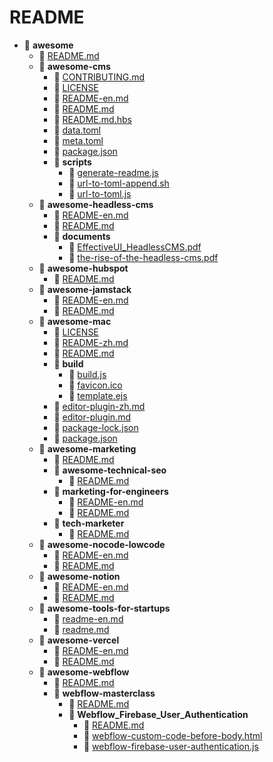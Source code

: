 # README

* 📂 **awesome**
  * 📄 [README.md](./)
  * 📂 **awesome-cms**
    * 📄 [CONTRIBUTING.md](broken-reference)
    * 📄 [LICENSE](awesome-cms/LICENSE/)
    * 📄 [README-en.md](devops/awesome-cms.md)
    * 📄 [README.md](broken-reference)
    * 📄 [README.md.hbs](awesome-cms/README.md.hbs)
    * 📄 [data.toml](awesome-cms/data.toml)
    * 📄 [meta.toml](awesome-cms/meta.toml)
    * 📄 [package.json](awesome-cms/package.json)
    * 📂 **scripts**
      * 📄 [generate-readme.js](awesome-cms/scripts/generate-readme.js)
      * 📄 [url-to-toml-append.sh](awesome-cms/scripts/url-to-toml-append.sh)
      * 📄 [url-to-toml.js](awesome-cms/scripts/url-to-toml.js)
  * 📂 **awesome-headless-cms**
    * 📄 [README-en.md](devops/awesome-headless-cms/readme-en.md)
    * 📄 [README.md](awesome-headless-cms/)
    * 📂 **documents**
      * 📄 [EffectiveUI\_HeadlessCMS.pdf](awesome-headless-cms/documents/EffectiveUI\_HeadlessCMS.pdf)
      * 📄 [the-rise-of-the-headless-cms.pdf](awesome-headless-cms/documents/the-rise-of-the-headless-cms.pdf)
  * 📂 **awesome-hubspot**
    * 📄 [README.md](marketing/awesome-hubspot.md)
  * 📂 **awesome-jamstack**
    * 📄 [README-en.md](devops/awesome-jamstack-resources/readme-en.md)
    * 📄 [README.md](devops/awesome-jamstack-resources/)
  * 📂 **awesome-mac**
    * 📄 [LICENSE](awesome-mac/LICENSE/)
    * 📄 [README-zh.md](tools/awesome-mac/readme-zh.md)
    * 📄 [README.md](tools/awesome-mac/)
    * 📂 **build**
      * 📄 [build.js](awesome-mac/build/build.js)
      * 📄 [favicon.ico](awesome-mac/build/favicon.ico)
      * 📄 [template.ejs](awesome-mac/build/template.ejs)
    * 📄 [editor-plugin-zh.md](tools/awesome-mac/editor-plugin-zh.md)
    * 📄 [editor-plugin.md](tools/awesome-mac/editor-plugin.md)
    * 📄 [package-lock.json](awesome-mac/package-lock.json)
    * 📄 [package.json](awesome-mac/package.json)
  * 📂 **awesome-marketing**
    * 📄 [README.md](marketing/awesome-marketing.md)
    * 📂 **awesome-technical-seo**
      * 📄 [README.md](marketing/awesome-technical-seo.md)
    * 📂 **marketing-for-engineers**
      * 📄 [README-en.md](marketing/marketing-for-engineers/readme-en.md)
      * 📄 [README.md](marketing/marketing-for-engineers/)
    * 📂 **tech-marketer**
      * 📄 [README.md](marketing/tech-marketer.md)
  * 📂 **awesome-nocode-lowcode**
    * 📄 [README-en.md](nocode/awesome-nocode-lowcode/readme-en.md)
    * 📄 [README.md](nocode/awesome-nocode-lowcode/)
  * 📂 **awesome-notion**
    * 📄 [README-en.md](tools/awesome-notion/readme-en.md)
    * 📄 [README.md](tools/awesome-notion/)
  * 📂 **awesome-tools-for-startups**
    * 📄 [readme-en.md](tools/awesome-tools-for-startups/readme-en.md)
    * 📄 [readme.md](tools/awesome-tools-for-startups/)
  * 📂 **awesome-vercel**
    * 📄 [README-en.md](broken-reference)
    * 📄 [README.md](devops/awesome-vercel/readme-en.md)
  * 📂 **awesome-webflow**
    * 📄 [README.md](nocode/awesome-webflow/)
    * 📂 **webflow-masterclass**
      * 📄 [README.md](nocode/awesome-webflow/webflow-masterclass/)
      * 📂 **Webflow\_Firebase\_User\_Authentication**
        * 📄 [README.md](nocode/awesome-webflow/webflow-masterclass/webflow\_firebase\_user\_authentication.md)
        * 📄 [webflow-custom-code-before-body.html](awesome-webflow/webflow-masterclass/Webflow\_Firebase\_User\_Authentication/webflow-custom-code-before-body.html)
        * 📄 [webflow-firebase-user-authentication.js](awesome-webflow/webflow-masterclass/Webflow\_Firebase\_User\_Authentication/webflow-firebase-user-authentication.js)
